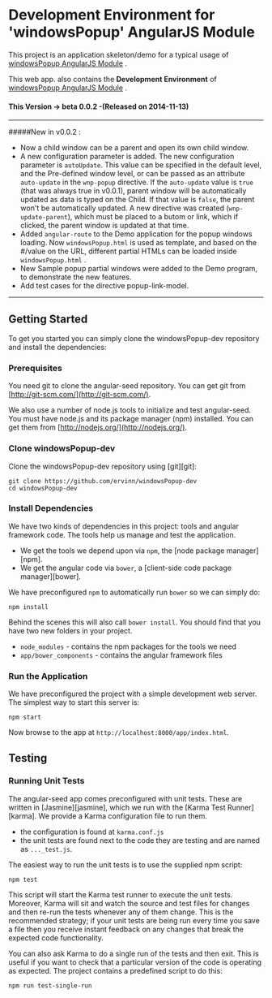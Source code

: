 Development Environment for 'windowsPopup' AngularJS Module
===========================================================

This project is an application skeleton/demo for a typical usage of  [windowsPopup AngularJS Module](https://github.com/ervinn/windowsPopup) .  

This web app. also contains the **Development Environment** of  [windowsPopup AngularJS Module](https://github.com/ervinn/windowsPopup) .

#### This Version -> beta 0.0.2 -(Released on 2014-11-13)

------
#####New in v0.0.2 :

- Now a child window can be a parent and open its own child window.
- A new configuration parameter is added. The new configuration parameter is `autoUpdate`. This value can be specified in the default level, and the Pre-defined window level, or can be passed as an attribute `auto-update` in the `wnp-popup` directive. If the `auto-update` value is `true` (that was always true in v0.0.1), parent window will be automatically updated as data is  typed on the Child. If that value is `false`, the parent won't be automatically updated. A new directive was created (`wnp-update-parent`), which must be placed to a butom or link, which if clicked, the parent window is updated at that time.
- Added `angular-route` to the Demo application for the popup windows loading. Now `windowsPopup.html` is used as template, and based on the #/value on the URL, different partial HTMLs can be loaded inside `windowsPopup.html` .
- New Sample popup partial windows were added to the Demo program, to demonstrate the new features.
- Add test cases for the directive popup-link-model.


-----

## Getting Started

To get you started you can simply clone the windowsPopup-dev repository and install the dependencies:

### Prerequisites

You need git to clone the angular-seed repository. You can get git from
[http://git-scm.com/](http://git-scm.com/).

We also use a number of node.js tools to initialize and test angular-seed. You must have node.js and
its package manager (npm) installed.  You can get them from [http://nodejs.org/](http://nodejs.org/).

### Clone windowsPopup-dev

Clone the windowsPopup-dev repository using [git][git]:

```
git clone https://github.com/ervinn/windowsPopup-dev
cd windowsPopup-dev
```

### Install Dependencies

We have two kinds of dependencies in this project: tools and angular framework code.  The tools help
us manage and test the application.

* We get the tools we depend upon via `npm`, the [node package manager][npm].
* We get the angular code via `bower`, a [client-side code package manager][bower].

We have preconfigured `npm` to automatically run `bower` so we can simply do:

```
npm install
```

Behind the scenes this will also call `bower install`.  You should find that you have two new
folders in your project.

* `node_modules` - contains the npm packages for the tools we need
* `app/bower_components` - contains the angular framework files


### Run the Application

We have preconfigured the project with a simple development web server.  The simplest way to start
this server is:

```
npm start
```

Now browse to the app at `http://localhost:8000/app/index.html`.


## Testing

### Running Unit Tests

The angular-seed app comes preconfigured with unit tests. These are written in
[Jasmine][jasmine], which we run with the [Karma Test Runner][karma]. We provide a Karma
configuration file to run them.

* the configuration is found at `karma.conf.js`
* the unit tests are found next to the code they are testing and are named as `..._test.js`.

The easiest way to run the unit tests is to use the supplied npm script:

```
npm test
```

This script will start the Karma test runner to execute the unit tests. Moreover, Karma will sit and
watch the source and test files for changes and then re-run the tests whenever any of them change.
This is the recommended strategy; if your unit tests are being run every time you save a file then
you receive instant feedback on any changes that break the expected code functionality.

You can also ask Karma to do a single run of the tests and then exit.  This is useful if you want to
check that a particular version of the code is operating as expected.  The project contains a
predefined script to do this:

```
npm run test-single-run
```
